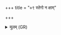 +++
title = "०९ स्तेगो न क्षाम्"

+++
<details><summary>मूलम् (GR)</summary>

स्तेगो न क्षाम् अत्य् एषि पृथिवीं  
मही नु वाता इहा वान्तु भूमौ ।  
मित्रो नो अत्र वरुणो अज्यमानो  
ऽग्निर् वने न व्य् असृष्ट शोकम् ॥
</details>